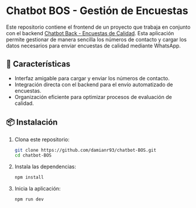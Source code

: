 # Chatbot BOS - Gestión de Encuestas

Este repositorio contiene el frontend de un proyecto que trabaja en conjunto con el backend [Chatbot Back - Encuestas de Calidad](https://github.com/damianr93/chatbot-back). Esta aplicación permite gestionar de manera sencilla los números de contacto y cargar los datos necesarios para enviar encuestas de calidad mediante WhatsApp.

## 🚀 Características

- Interfaz amigable para cargar y enviar los números de contacto.
- Integración directa con el backend para el envío automatizado de encuestas.
- Organización eficiente para optimizar procesos de evaluación de calidad.

## 📦 Instalación

1. Clona este repositorio:

   ```bash
   git clone https://github.com/damianr93/chatbot-BOS.git
   cd chatbot-BOS

2. Instala las dependencias:
   
   ```bash
   npm install
   
3. Inicia la aplicación:
   
   ```bash
   npm run dev
